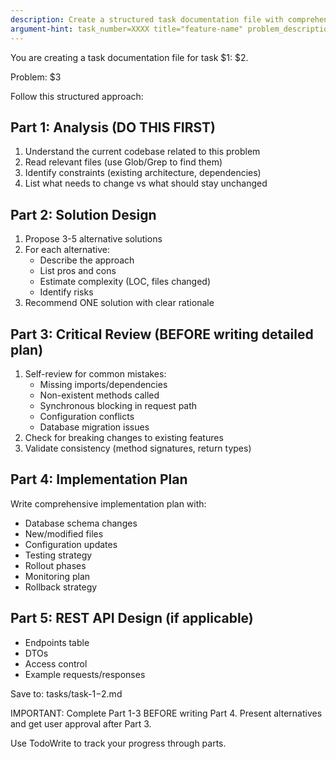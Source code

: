 ```yaml
---
description: Create a structured task documentation file with comprehensive design analysis
argument-hint: task_number=XXXX title="feature-name" problem_description="..."
---
```


You are creating a task documentation file for task $1: $2.

Problem: $3

Follow this structured approach:

## Part 1: Analysis (DO THIS FIRST)
1. Understand the current codebase related to this problem
2. Read relevant files (use Glob/Grep to find them)
3. Identify constraints (existing architecture, dependencies)
4. List what needs to change vs what should stay unchanged

## Part 2: Solution Design
1. Propose 3-5 alternative solutions
2. For each alternative:
   - Describe the approach
   - List pros and cons
   - Estimate complexity (LOC, files changed)
   - Identify risks
3. Recommend ONE solution with clear rationale

## Part 3: Critical Review (BEFORE writing detailed plan)
1. Self-review for common mistakes:
   - Missing imports/dependencies
   - Non-existent methods called
   - Synchronous blocking in request path
   - Configuration conflicts
   - Database migration issues
2. Check for breaking changes to existing features
3. Validate consistency (method signatures, return types)

## Part 4: Implementation Plan
Write comprehensive implementation plan with:
- Database schema changes
- New/modified files
- Configuration updates
- Testing strategy
- Rollout phases
- Monitoring plan
- Rollback strategy

## Part 5: REST API Design (if applicable)
- Endpoints table
- DTOs
- Access control
- Example requests/responses

Save to: tasks/task-$1-$2.md

IMPORTANT: Complete Part 1-3 BEFORE writing Part 4. Present alternatives and get user approval after Part 3.

Use TodoWrite to track your progress through parts.
